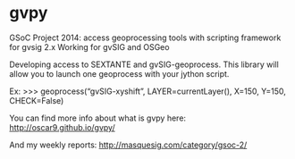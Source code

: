 gvpy
====

GSoC Project 2014: access geoprocessing tools with scripting framework for gvsig 2.x
Working for gvSIG and OSGeo

Developing access to SEXTANTE and gvSIG-geoprocess. This library will allow you to launch one geoprocess with your jython script.

Ex: >>> geoprocess(“gvSIG-xyshift”, LAYER=currentLayer(), X=150, Y=150, CHECK=False) 

You can find more info about what is gvpy here: http://oscar9.github.io/gvpy/

And my weekly reports: http://masquesig.com/category/gsoc-2/
